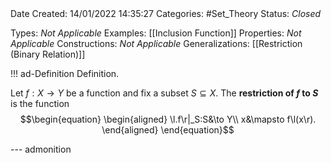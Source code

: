 <br />
<br />

Date Created: 14/01/2022 14:35:27
Categories: #Set_Theory 
Status: _Closed_

Types: _Not Applicable_
Examples: [[Inclusion Function]]
Properties: _Not Applicable_
Constructions: _Not Applicable_
Generalizations: [[Restriction (Binary Relation)]]

!!! ad-Definition Definition.

Let $f:X\to Y$ be a function and fix a subset $S\subseteq X$. The **restriction of $f$ to $S$** is the function
$$\begin{equation}
    \begin{aligned}
        \l.f\r|_S:S&\to Y\\
        x&\mapsto f\l(x\r).
    \end{aligned}
\end{equation}$$

--- admonition
